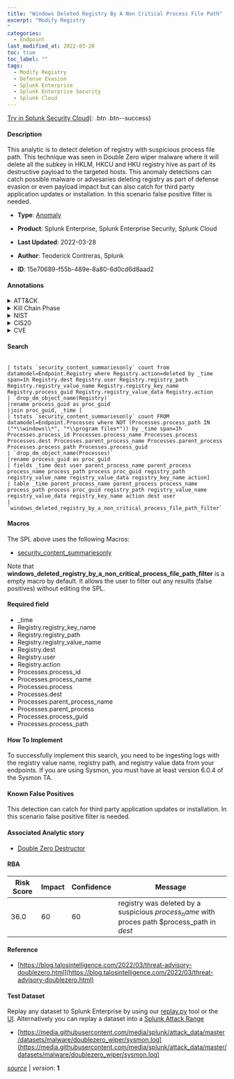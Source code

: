```yaml
---
title: "Windows Deleted Registry By A Non Critical Process File Path"
excerpt: "Modify Registry
"
categories:
  - Endpoint
last_modified_at: 2022-03-28
toc: true
toc_label: ""
tags:
  - Modify Registry
  - Defense Evasion
  - Splunk Enterprise
  - Splunk Enterprise Security
  - Splunk Cloud
---
```




[Try in Splunk Security Cloud](https://www.splunk.com/en_splunk_app_enrichmentus/cyber-security.html){: .btn .btn--success}

#### Description

This analytic is to detect deletion of registry with suspicious process file path. This technique was seen in Double Zero wiper malware where it will delete all the subkey in HKLM, HKCU and HKU registry hive as part of its destructive payload to the targeted hosts. This anomaly detections can catch possible malware or advesaries deleting registry as part of defense evasion or even payload impact but can also catch for third party application updates or installation. In this scenario false positive filter is needed.

- **Type**: [Anomaly](https://github.com/splunk/security_content/wiki/Detection-Analytic-Types)
- **Product**: Splunk Enterprise, Splunk Enterprise Security, Splunk Cloud

- **Last Updated**: 2022-03-28
- **Author**: Teoderick Contreras, Splunk
- **ID**: 15e70689-f55b-489e-8a80-6d0cd6d8aad2


#### Annotations

<details>
  <summary>ATT&CK</summary>

<div markdown="1">


| ID             | Technique        |  Tactic             |
| -------------- | ---------------- |-------------------- |
| [T1112](https://attack.mitre.org/techniques/T1112/) | Modify Registry | Defense Evasion |

</div>
</details>


<details>
  <summary>Kill Chain Phase</summary>

<div markdown="1">



</div>
</details>


<details>
  <summary>NIST</summary>

<div markdown="1">

* DE.CM



</div>
</details>

<details>
  <summary>CIS20</summary>

<div markdown="1">

* CIS 3
* CIS 5
* CIS 16



</div>
</details>

<details>
  <summary>CVE</summary>

<div markdown="1">


</div>
</details>

#### Search

```

| tstats `security_content_summariesonly` count from datamodel=Endpoint.Registry where Registry.action=deleted by _time span=1h Registry.dest Registry.user Registry.registry_path Registry.registry_value_name Registry.registry_key_name Registry.process_guid Registry.registry_value_data Registry.action 
| `drop_dm_object_name(Registry)` 
|rename process_guid as proc_guid 
|join proc_guid, _time [
| tstats `security_content_summariesonly` count FROM datamodel=Endpoint.Processes where NOT (Processes.process_path IN ("*\\windows\\*", "*\\program files*")) by _time span=1h Processes.process_id Processes.process_name Processes.process Processes.dest Processes.parent_process_name Processes.parent_process Processes.process_path Processes.process_guid 
| `drop_dm_object_name(Processes)` 
|rename process_guid as proc_guid 
| fields _time dest user parent_process_name parent_process process_name process_path process proc_guid registry_path registry_value_name registry_value_data registry_key_name action] 
| table _time parent_process_name parent_process process_name process_path process proc_guid registry_path registry_value_name registry_value_data registry_key_name action dest user 
| `windows_deleted_registry_by_a_non_critical_process_file_path_filter`
```

#### Macros
The SPL above uses the following Macros:
* [security_content_summariesonly](https://github.com/splunk/security_content/blob/develop/macros/security_content_summariesonly.yml)

Note that **windows_deleted_registry_by_a_non_critical_process_file_path_filter** is a empty macro by default. It allows the user to filter out any results (false positives) without editing the SPL.

#### Required field
* _time
* Registry.registry_key_name
* Registry.registry_path
* Registry.registry_value_name
* Registry.dest
* Registry.user
* Registry.action
* Processes.process_id
* Processes.process_name
* Processes.process
* Processes.dest
* Processes.parent_process_name
* Processes.parent_process
* Processes.process_guid
* Processes.process_path


#### How To Implement
To successfully implement this search, you need to be ingesting logs with the registry value name, registry path, and registry value data from your endpoints. If you are using Sysmon, you must have at least version 6.0.4 of the Sysmon TA.

#### Known False Positives
This detection can catch for third party application updates or installation. In this scenario false positive filter is needed.

#### Associated Analytic story
* [Double Zero Destructor](/stories/double_zero_destructor)




#### RBA

| Risk Score  | Impact      | Confidence   | Message      |
| ----------- | ----------- |--------------|--------------|
| 36.0 | 60 | 60 | registry was deleted by a suspicious $process_name$ with proces path $process_path in $dest$ |


#### Reference

* [https://blog.talosintelligence.com/2022/03/threat-advisory-doublezero.html](https://blog.talosintelligence.com/2022/03/threat-advisory-doublezero.html)



#### Test Dataset
Replay any dataset to Splunk Enterprise by using our [replay.py](https://github.com/splunk/attack_data#using-replaypy) tool or the [UI](https://github.com/splunk/attack_data#using-ui).
Alternatively you can replay a dataset into a [Splunk Attack Range](https://github.com/splunk/attack_range#replay-dumps-into-attack-range-splunk-server)


* [https://media.githubusercontent.com/media/splunk/attack_data/master/datasets/malware/doublezero_wiper/sysmon.log](https://media.githubusercontent.com/media/splunk/attack_data/master/datasets/malware/doublezero_wiper/sysmon.log)



[*source*](https://github.com/splunk/security_content/tree/develop/detections/endpoint/windows_deleted_registry_by_a_non_critical_process_file_path.yml) \| *version*: **1**